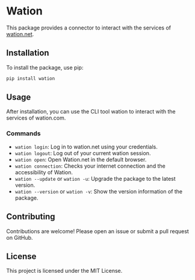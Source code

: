 # Wation

This package provides a connector to interact with the services of [wation.net](https://wation.net).

## Installation

To install the package, use pip:

```sh
pip install wation
```

## Usage
After installation, you can use the CLI tool wation to interact with the services of wation.com.

### Commands

- `wation login`: Log in to wation.net using your credentials.
- `wation logout`: Log out of your current wation session.
- `wation open`: Open Wation.net in the default browser.
- `wation connection`: Checks your internet connection and the accessibility of Wation.
- `wation --update` or `wation -u`: Upgrade the package to the latest version.
- `wation --version` or `wation -v`: Show the version information of the package.

## Contributing

Contributions are welcome! Please open an issue or submit a pull request on GitHub.

## License
This project is licensed under the MIT License.